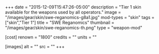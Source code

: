 +++
date = "2015-12-09T15:47:26-05:00"
description = "Tier 1 skin available for the weapons used by all operators."
image = "/images/gear/skin/swe-reganomics-g8a1.jpg"
mod-types = "skin"
tags = ["skin","Tier 1"]
title = "SWE Reganomics"
thumbnail = "/images/gear/skin/swe-reganomics-th.png"
type = "weapon-mod"

[cost]
  renown = "1800"
  credits = ""
  units = ""

[images]
  alt = ""
  src = ""
+++
